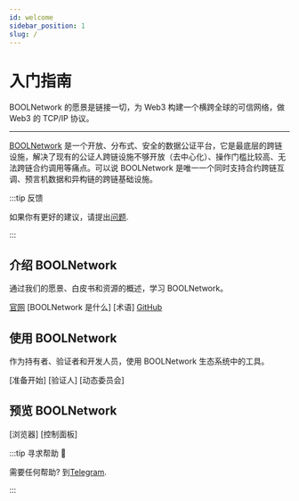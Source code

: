 ```yaml
---
id: welcome
sidebar_position: 1
slug: /
---
```


# 入门指南

BOOLNetwork 的愿景是链接一切，为 Web3 构建一个横跨全球的可信网络，做 Web3 的 TCP/IP 协议。

---

[BOOLNetwork](https://bool.network/) 是一个开放、分布式、安全的数据公证平台，它是最底层的跨链设施，解决了现有的公证人跨链设施不够开放（去中心化）、操作门槛比较高、无法跨链合约调用等痛点。可以说 BOOLNetwork 是唯一一个同时支持合约跨链互调、预言机数据和异构链的跨链基础设施。

:::tip 反馈

如果你有更好的建议，请提出[问题](https://github.com/boolnetwork/docs/issues/new).

:::

## 介绍 BOOLNetwork

通过我们的愿景、白皮书和资源的概述，学习 BOOLNetwork。

[官网](https://bool.network/)
[BOOLNetwork 是什么]
[术语]
[GitHub](https://github.com/boolnetwork)

## 使用 BOOLNetwork

作为持有者、验证者和开发人员，使用 BOOLNetwork 生态系统中的工具。

[准备开始]
[验证人]
[动态委员会]

## 预览 BOOLNetwork

[浏览器]
[控制面板]

:::tip 寻求帮助 💬

需要任何帮助? 到[Telegram](https://t.me/+qS6FYIBzZXY2NmQx).

:::
